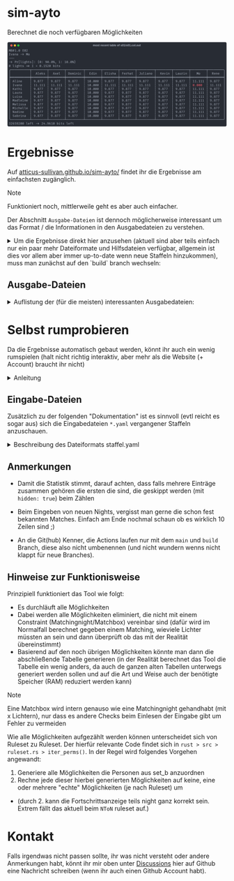 # sim-ayto
Berechnet die noch verfügbaren Möglichkeiten

<img src="img/example.png" width="800">

# Ergebnisse

Auf [atticus-sullivan.github.io/sim-ayto/](https://atticus-sullivan.github.io/sim-ayto/) findet ihr die Ergebnisse am einfachsten zugänglich.

> [!NOTE]
> Funktioniert noch, mittlerweile geht es aber auch einfacher.
>
> Der Abschnitt `Ausgabe-Dateien` ist dennoch möglicherweise interessant um das
> Format / die Informationen in den Ausgabedateien zu verstehen.

<details><summary>Um die Ergebnisse direkt hier anzusehen (aktuell sind aber teils einfach nur ein paar mehr Dateiformate und Hilfsdateien verfügbar, allgemein ist dies vor allem aber immer up-to-date wenn neue Staffeln hinzukommen), muss man zunächst auf den `build` branch wechseln:</summary>

<img src="img/switch_branch.png" width="800">

Anschließend finden sich in den Ordnern der jeweiligen Staffel die Ausgabedateien

</details>

## Ausgabe-Dateien
<details><summary>Auflistung der (für die meisten) interessanten Ausgabedateien:</summary>

<img src="img/output_files.png" width="800">

### 1. `<Staffel>_tab.png`
ganz klassisch die Tabelle mit den noch übrigen Möglichkeiten
### 2. `<Staffel>.txt`
Hier findet man die meisten Informationen (u.A. auch der komplette bisherige Verlauf der Tabellen).

Vor der jeweiligen Tabelle kommt immer nochmal was genau als Einschränkung/Constraint dazu kam. Die genannte Episode bezieht sich dabei immer auf die Episode in der das ganze aufgelöst wurde.

Das ganze `I` (Informationsgehalt) / `H` (Entropie, steht hinter wie viele Möglichkeiten noch übrig sind) ist der Versuch einzuschätzen wie viel eine Entscheidung gebracht hat und wie weit sie noch vom Ziel entfernt sind. Das ganze kommt aus der Informationstheorie.

`Pr[lights]`: Zeigt an wie Wahrscheinlich welche Anzahl an Lichtern ist nachdem festgelegt wurde wer in die Matchbox geht / miteinander sitzt (aber das Ergebnis eben nocht nicht bekannt ist).

`E[lights]`: Ist der Erwartungswert, wieviele Lichter im Schnitt angehen sollten.

### 3. `<Staffel>.col.png`
Dasselbe wie 2. aber die Tabellen in Farbe.

### 4./5. `<Staffel>.pdf` `<Staffel>.png`
Zeigt den Baum mit den noch verbliebenen Möglichkeiten an. Ist nur sinnvoll wenn nicht mehr so viele Möglichkeiten übrig sind (und kann auch nur dann generiert werden).

Im Baum ist die erste Zeile (entspricht der Person aus Set A) auf einer Ebene
immer fest. Somit steht jede Ebene für due Zuweisung einer (oder mehreren)
Person aus SetB zu der fixen Person aus SetA.

Bereits sicher feststehende Matches (sei es durch eine Matchingnight oder durch
Ausschlussverfahren) werden in die oberen Ebenen geschoben. Auch sonst werden
die Ebenen so sortiert, dass die Anzahl der *verschiedenen* Matches von oben
nach unten ansteigt.

### `stats.html`
Diese Datei liegt direkt im Hauptverzeichnis und enthält ein paar Statistiken um die Staffeln (basierend auf dem Informationsgewinn durch eine Matchox/einer Matchingnight und der Entropie) zu vergleichen. Am einfachsten kann man sich die Datei auf der [github.io](https://atticus-sullivan.github.io/sim-ayto/stats.html) Seite anschauen

</details>

# Selbst rumprobieren
Da die Ergebnisse automatisch gebaut werden, könnt ihr auch ein wenig rumspielen
(halt nicht richtig interaktiv, aber mehr als die Website (+ Account) braucht ihr nicht)

<details><summary>Anleitung</summary>

1. Github Account erstellen

2. Projekt `fork`en sodass ihr euere eigene Kopie von dem Projekt habt an dem ihr arbeiten könnt.
   <br>
   <img src="img/fork.png" width="800">
   
4. Hier kommt noch eine Seite dazwischen, da könnt ihr z.B. dem Projekt nen andren Namen geben unter dem es bei euch laufen soll. Wichtig dabei ist, dass ihr den Haken bei `copy main branch only` wegmacht.
   <br>
   <img src="img/fork2.png" width="400">
   
6. Github actions aktivieren (das ist der Mechanismus, der die Ergebnisse automatisch generiert)
   <br>
   <img src="img/enable-actions.png" width="800">

8. Ab jetzt ist alles fertig eingerichtet und sobald ihr eine Datei in dem Projekt ändert, werden die entsprechenden Ergebnisse automatisch generiert.

9. Eingabedateien ändern. Hierbei ist es wichtig, dass ihr das auf dem `main` Branch macht. Das wechseln funktioniert genauso wie auf den `build` Branch wechseln beim Ergebnisse anschauen.
    <br>
    <img src="img/edit1.png" width="800">
    <br>
    <img src="img/edit2.png" width="800">
    <br>
    <img src="img/edit3.png" width="800"> 

11. Datei speichern
    <br>
    <img src="img/save1.png" width="800">
    <br>
    <img src="img/save2.png" width="400">

13. Status vom Ergebnisse generieren anschaun (nicht unbedingt notwendig)
    <br>
    <img src="img/status1.png" width="800">
    <br>
    Hier seht ihr ein Beispiel von einem erfolgreiehn durchlauf. Normalerweise wird bei euch der Schritt 1 länger dauern (das hängt ganz von den Änderungen ab die ihr gemacht habt). Die Schritte unter 2 brauchen aber nur beim ersten Durchlauf so lange und sind in allen weiteren Durchläufen deutlich schneller.
    <br>
    <img src="img/status2.png" width="800">
    <br>
    Bei Problemen sollte idR Schritt 1 fehlgeschlagen haben. Wenn ihr das aufklappt, findet ihr evtl raus was genau das Problem war (ihr könnt mir aber auch gerne [hier]([https://github.com/atticus-sullivan/sim-ayto/issues](https://github.com/atticus-sullivan/sim-ayto/discussions/categories/q-a)) schreiben in dem Fall.
   
11. Nachdem die Ergebnisse erfolgreich generiert wurden, sollte es in etwa so aussehen:
    <br>
    <img src="img/finished.png" width="800">
    <br>
    Wenn anstelle des grünen Hakens ein rotes X ist, ist beim generieren etwas schief gelaufen und ihr könnt wie in 8. beschrieben nachschaunen was genau das Problem war.
    <br>
    Die Ergebnisse könnt ihr euch jetzt wie oben unter [Ergebnisse](#Ergebnisse) beschrieben anschauen.

> [!NOTE]
> Der ganze github.io teil, erfordert noch weitere Einrichtungsschritte.

</details>

## Eingabe-Dateien
Zusätzlich zu der folgenden "Dokumentation" ist es sinnvoll (evtl reicht es sogar aus) sich die Eingabedateien `*.yaml` vergangener Staffeln anzuschauen.

<details><summary>Beschreibung des Dateiformats staffel.yaml </summary>

Allgemein gilt: Alles hinter einem `#` ist ein Kommentar und wird später ignoriert.

### Allgemeine Eingaben
#### setA/setB
Diese beiden Keys (`setA` und `setB`) geben die Teilnehmer der beiden Gruppen an.

#### rule_set
Mittels `rule_set` kann angegeben werden mit welchen Regeln die Sendung verläuft.

Mögliche Regeln:
- `rule_set: !Eq`: Kein Doppelmatch (bisher) enthalten

- `rule_set: !FixedDup <dup>`: Es gibt ein Doppelmatch. Eine Person aus dem Doppelmatch (`<dup>`) ist bereits bekannt. Diese muss aus `setB` kommen (bei Bedarf müssen die beiden sets leider vertauscht werden).

- `rule_set: !SomeoneIsDup`: Es gibt ein Doppelmatch. Weiter ist über dieses Doppelmatch jedoch nichts bekannt. Die beiden Doppelmatch personen müssen aus `setB` kommen (bei Bedarf müssen die beiden sets leider vertauscht werden).

- `rule_set: !FixedTrip <tripA>`: Gleich wie `FixedDup` nur, dass eine Person aus `setA` drei Matches aus `setB` hat von denen eine Person (`tripA`) bekannt ist.

- `rule_set: !SomeoneIsTrip`: Analog wie `FixedTrip` ist dies das pendant zu `SomeoneIsDup`.

- `rule_set: !NToN`: Jeder kann mit jedem ein Match sein. Hier gibt es ein paar Besonderheiten zu beachten.
  - `setA` und `setB` müssen in diesem Fall genau identisch sein.
  - Achtung: Abhängig von der Anzahl an Personen dauert die Berechnung hier deutlich länger

### Matchboxen und Matchingnights
Matchboxen und Matchingnights werden beide als `constraint` eingegeben

#### type
Dieses Feld bestimmt ob dieser constraint eine Matchbox oder Matchingnight ist.
- `type: !Box {num: 9, comment: "E11"}`: `num` kann auch `9.1` sein (sollte aber nicht größer oder gleich `x.5` sein, sonst macht das die Statistik mit anderen Staffeln kaputt). `comment` kann ein beliebiger string sein.

- `type: !Night {num: 9, comment: "E11"}`: Analog zur `Box`

#### check
Gibt an auf welche Art hier vergleichen wird.
- `check: !Lights [6]`: `6` Lichter waren an

- `check: !Eq`: Die Personen die in `map` als *values* angegeben sind haben dasselbe Match, welches das ist, ist bleibt aber unbekannt (der *key* ist dabei egal).

#### map
Hier wird angegeben wer mit wem in die Matchbox gegangen ist bzw wer mit wem in der Matchingnight saß.
Angegeben wird das ganze als *key-value* pair bei dem der *key* aus `setA` und der *value* aus `setB` kommt.

Beispiel:
```yaml
      Sabrina: Mike
      Paulina: Danilo
      Kim: Paco
      Alicia: Steffen
      Jenny: Marvin
      Steffi: Teezy
      Darya: Emanuell
      Marie: Fabio
      Shakira: Peter
      Sandra: Elia
```

#### weitere optionale Felder
<details><summary>Auflistung</summary>

##### hidden
- `hidden: true`: verhindert die Ausgabe einer Tabelle für diese Entscheidung.
- wenn nicht angegeben, ist `hidden: false` der standard.

##### noExclude
Mit dem Hinzufügen von Doppelten Matches, kann ein Perfect-Match auch bedeuten, dass andere Matches explizit nicht mehr stattfinden.
Daher werden bei einer Matchbox mit "einem Licht" (aka Perfect-Match) über den `exclude` key automatisch Paare ausgeschlossen werden.

Sollte dies unerwünscht sein, kann der entwerder `noExclude: true` gesetzt werden oder der `exclude` manuell gesetzt werden (bei letzterem ist ist die syntax aber etwas komplizierter).

Wenn nichts angegeben wird ist `noExclude: false` der Standard.
   
</details>
</details>

## Anmerkungen
- Damit die Statistik stimmt, darauf achten, dass falls mehrere Einträge zusammen gehören die ersten die sind, die geskippt werden (mit `hidden: true`) beim Zählen

- Beim Eingeben von neuen Nights, vergisst man gerne die schon fest bekannten Matches. Einfach am Ende nochmal schaun ob es wirklich 10 Zeilen sind ;)

- An die Git(hub) Kenner, die Actions laufen nur mit dem `main` und `build` Branch, diese also nicht umbenennen (und nicht wundern wenns nicht klappt für neue Branches).

## Hinweise zur Funktionisweise
Prinzipiell funktioniert das Tool wie folgt:
- Es durchläuft alle Möglichkeiten
- Dabei werden alle Möglichkeiten eliminiert, die nicht mit einem Constraint (Matchingnight/Matchbox) vereinbar sind (dafür wird im Normalfall berechnet gegeben einem Matching, wieviele Lichter müssten an sein und dann überprüft ob das mit der Realität übereinstimmt)
- Basierend auf den noch übrigen Möglichkeiten könnte man dann die abschließende Tabelle generieren (in der Realität berechnet das Tool die Tabelle ein wenig anders, da auch de ganzen alten Tabellen unterwegs generiert werden sollen und auf die Art und Weise auch der benötigte Speicher (RAM) reduziert werden kann)

> [!NOTE]
> Eine Matchbox wird intern genauso wie eine Matchingnight gehandhabt (mit x Lichtern), nur dass es andere Checks beim Einlesen der Eingabe gibt um Fehler zu vermeiden

Wie alle Möglichkeiten aufgezählt werden können unterscheidet sich von Ruleset zu Ruleset. Der hierfür relevante Code findet sich in `rust > src > ruleset.rs > iter_perms()`. In der Regel wird folgendes Vorgehen angewandt:
1. Generiere alle Möglichkeiten die Personen aus set_b anzuordnen
2. Rechne jede dieser hierbei generierten Möglichkeiten auf keine, eine oder mehrere "echte" Möglichkeiten (je nach Ruleset) um
- (durch 2. kann die Fortschrittsanzeige teils night ganz korrekt sein. Extrem fällt das aktuell beim `NToN` ruleset auf.)

# Kontakt
Falls irgendwas nicht passen sollte, ihr was nicht versteht oder andere Anmerkungen habt, könnt ihr mir oben unter [Discussions](https://github.com/atticus-sullivan/sim-ayto/discussions/categories/q-a) hier auf Github eine Nachricht schreiben (wenn ihr auch einen Github Account habt).
